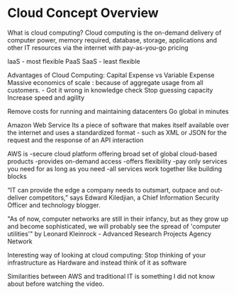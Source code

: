 # Cloud Concept Overview
What is cloud computing?
Cloud computing is the on-demand delivery of computer power, memory required, database, storage, applications and other IT resources via the internet with pay-as-you-go pricing

IaaS - most flexible
PaaS
SaaS - least flexible

Advantages of Cloud Computing:
Capital Expense vs Variable Expense
Massive economics of scale : because of aggregate usage from all customers. - Got it wrong in knowledge check
Stop guessing capacity
Increase speed and agility

Remove costs for running and maintaining datacenters
Go global in minutes

Amazon Web Service
Its a piece of software that makes itself available over the internet and uses a standardized format - such as XML or JSON for the request and the response of an API interaction

AWS is
-secure cloud platform offering broad set of global cloud-based products
-provides on-demand access
-offers flexibility
-pay only services you need for as long as you need
-all services work together like building blocks

“IT can provide the edge a company needs to outsmart, outpace and out-deliver competitors,” says Edward Kiledjian, a Chief Information Security Officer and technology blogger.

"As of now, computer networks are still in their infancy, but as they grow up and become sophisticated, we will probably see the spread of 'computer utilities'" by Leonard Kleinrock - Advanced Research Projects Agency Network

Interesting way of looking at cloud computing:
Stop thinking of your infrastructure as Hardware and instead think of it as software

Similarities between AWS and traditional IT is something I did not know about before watching the video.
